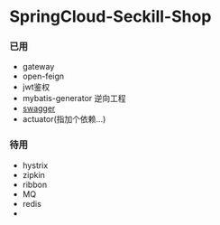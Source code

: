 # SpringCloud-Seckill-Shop
### 已用
- gateway
- open-feign
- jwt鉴权
- mybatis-generator 逆向工程
- [swagger](https://cloud.tencent.com/developer/article/1752719)
- actuator(指加个依赖...)
### 待用
- hystrix
- zipkin
- ribbon
- MQ
- redis
- 

